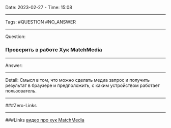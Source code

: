 Date: 2023-02-27 - Time: 15:08
___
Tags: #QUESTION #NO_ANSWER
___
Question:
### Проверить в работе Хук MatchMedia
___
Answer:

___
Detail:
Смысл в том, что можно сделать медиа запрос и получить результат в браузере и предположить, с каким устройством работает пользователь.
___
###Zero-Links

___
###Links
[видео про хук MatchMedia](https://www.youtube.com/watch?v=vvieEwYX02c)